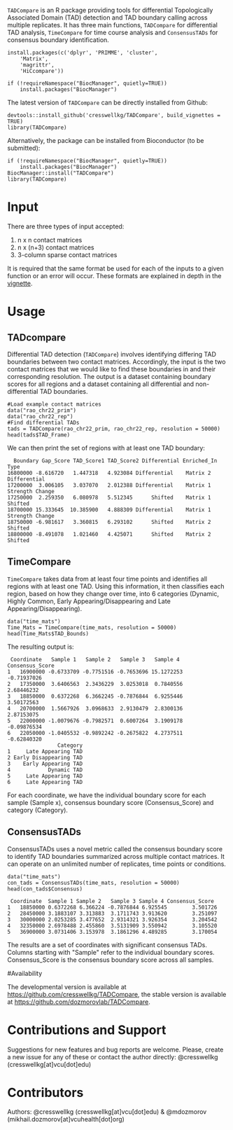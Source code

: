 `TADCompare` is an R package providing tools for differential Topologically Associated Domain (TAD) detection and TAD boundary calling across multiple replicates. It has three main functions, `TADCompare` for differential TAD analysis, `TimeCompare` for time course analysis and `ConsensusTADs` for consensus boundary identification. 

```
install.packages(c('dplyr', 'PRIMME', 'cluster',
    'Matrix',
    'magrittr',
    'HiCcompare'))

if (!requireNamespace("BiocManager", quietly=TRUE))
    install.packages("BiocManager")
```
The latest version of `TADCompare` can be directly installed from Github:

```
devtools::install_github('cresswellkg/TADCompare', build_vignettes = TRUE)
library(TADCompare)
```

Alternatively, the package can be installed from Bioconductor (to be submitted):

```
if (!requireNamespace("BiocManager", quietly=TRUE))
    install.packages("BiocManager")
BiocManager::install("TADCompare")
library(TADCompare)
```

# Input

There are three types of input accepted:

1. n x n contact matrices
2. n x (n+3) contact matrices
3. 3-column sparse contact matrices

It is required that the same format be used for each of the inputs to a given function or an error will occur. These formats are explained in depth in the [vignette](vignettes/Data_Input.Rmd).

# Usage

## TADcompare

Differential TAD detection (`TADCompare`) involves identifying differing TAD boundaries between two contact matrices. Accordingly, the input is the two contact matrices that we would like to find these boundaries in and their corresponding resolution. The output is a dataset containing boundary scores for all regions and a dataset containing all differential and non-differential TAD boundaries. 

```
#Load example contact matrices
data("rao_chr22_prim")
data("rao_chr22_rep")
#Find differential TADs
tads = TADCompare(rao_chr22_prim, rao_chr22_rep, resolution = 50000)
head(tads$TAD_Frame)
```
We can then print the set of regions with at least one TAD boundary:

```
  Boundary Gap_Score TAD_Score1 TAD_Score2 Differential Enriched_In            Type
16800000 -8.616720   1.447318   4.923084 Differential    Matrix 2    Differential
17200000  3.006105   3.037070   2.012388 Differential    Matrix 1 Strength Change
17250000  2.259350   6.080978   5.512345      Shifted    Matrix 1         Shifted
18700000 15.333645  10.385900   4.888309 Differential    Matrix 1 Strength Change
18750000 -6.981617   3.360815   6.293102      Shifted    Matrix 2         Shifted
18800000 -8.491078   1.021460   4.425071      Shifted    Matrix 2         Shifted
```
## TimeCompare

`TimeCompare` takes data from at least four time points and identifies all regions with at least one TAD. Using this information, it then classifies each region, based on how they change over time, into 6 categories (Dynamic, Highly Common, Early Appearing/Disappearing and Late Appearing/Disappearing).
```
data("time_mats")
Time_Mats = TimeCompare(time_mats, resolution = 50000)
head(Time_Mats$TAD_Bounds)
```
The resulting output is:

```
 Coordinate   Sample 1   Sample 2   Sample 3   Sample 4 Consensus_Score
1   16900000 -0.6733709 -0.7751516 -0.7653696 15.1272253     -0.71937026
2   17350000  3.6406563  2.3436229  3.0253018  0.7840556      2.68446232
3   18850000  0.6372268  6.3662245 -0.7876844  6.9255446      3.50172563
4   20700000  1.5667926  3.0968633  2.9130479  2.8300136      2.87153075
5   22000000 -1.0079676 -0.7982571  0.6007264  3.1909178     -0.09876534
6   22050000 -1.0405532 -0.9892242 -0.2675822  4.2737511     -0.62840320
                Category
1     Late Appearing TAD
2 Early Disappearing TAD
3    Early Appearing TAD
4            Dynamic TAD
5     Late Appearing TAD
6     Late Appearing TAD
```

For each coordinate, we have the individual boundary score for each sample (Sample x), consensus boundary score (Consensus_Score) and category (Category).

## ConsensusTADs

ConsensusTADs uses a novel metric called the consensus boundary score to identify TAD boundaries summarized across multiple contact matrices. It can operate on an unlimited number of replicates, time points or conditions.

```
data("time_mats")
con_tads = ConsensusTADs(time_mats, resolution = 50000)
head(con_tads$Consensus)
```

```
 Coordinate  Sample 1 Sample 2   Sample 3 Sample 4 Consensus_Score
1   18850000 0.6372268 6.366224 -0.7876844 6.925545        3.501726
2   28450000 3.1883107 3.313883  3.1711743 3.913620        3.251097
3   30000000 2.0253285 3.477652  2.9314321 3.926354        3.204542
4   32350000 2.6978488 2.455860  3.5131909 3.550942        3.105520
5   36900000 3.0731406 3.153978  3.1861296 4.489285        3.170054
```

The results are a set of coordinates with significant consensus TADs. Columns starting with "Sample" refer to the individual boundary scores. Consensus_Score is the consensus boundary score across all samples.

#Availability 

The developmental version is available at https://github.com/cresswellkg/TADCompare, the stable version is available at https://github.com/dozmorovlab/TADCompare.

# Contributions and Support

Suggestions for new features and bug reports are welcome. Please, create a new issue for any of these or contact the author directly: @cresswellkg (cresswellkg[at]vcu[dot]edu)

# Contributors

Authors: @cresswellkg (cresswellkg[at]vcu[dot]edu) & @mdozmorov (mikhail.dozmorov[at]vcuhealth[dot]org)



